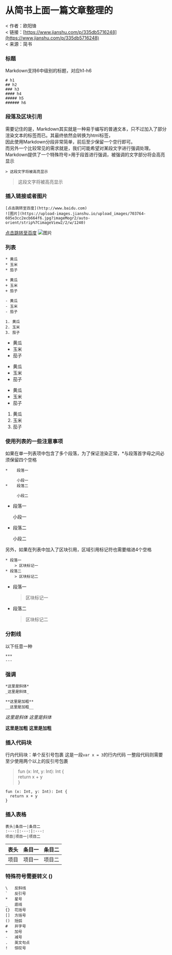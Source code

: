 # 从简书上面一篇文章整理的
< 作者：欧阳锋<br>
< 链接：[https://www.jianshu.com/p/335db5716248](https://www.jianshu.com/p/335db5716248)<br>
< 来源：简书<br>
### 标题
Markdown支持6中级别的标题，对应h1-h6
```
# h1
## h2
### h3
#### h4
##### h5
###### h6
```
### 段落及区块引用
需要记住的是，Markdown其实就是一种易于编写的普通文本，只不过加入了部分渲染文本的标签而已。其最终依然会转换为html标签，<br>
因此使用Markdown分段非常简单，前后至少保留一个空行即可。<br>
而另外一个比较常见的需求就是，我们可能希望对某段文字进行强调处理。<br>
Markdown提供了一个特殊符号>用于段首进行强调，被强调的文字部分将会高亮显示<br>
```
> 这段文字将被高亮显示
```
> 这段文字将被高亮显示

### 插入链接或者图片
```
[点击跳转至百度](http://www.baidu.com)
![图片](https://upload-images.jianshu.io/upload_images/703764-605e3cc2ecb664f6.jpg?imageMogr2/auto-orient/strip%7CimageView2/2/w/1240)
```
[点击跳转至百度](http://www.baidu.com)
![图片](https://upload-images.jianshu.io/upload_images/703764-605e3cc2ecb664f6.jpg?imageMogr2/auto-orient/strip%7CimageView2/2/w/1240)

### 列表
```
* 黄瓜
* 玉米
* 茄子

+ 黄瓜
+ 玉米
+ 茄子

- 黄瓜
- 玉米
- 茄子

1. 黄瓜
2. 玉米
3. 茄子
```
* 黄瓜
* 玉米
* 茄子

+ 黄瓜
+ 玉米
+ 茄子

- 黄瓜
- 玉米
- 茄子

1. 黄瓜
2. 玉米
3. 茄子

### 使用列表的一些注意事项
如果在单一列表项中包含了多个段落，为了保证渲染正常，*与段落首字母之间必须保留四个空格
```
*    段落一

     小段一
*    段落二

     小段二
```
*    段落一

     小段一
*    段落二

     小段二

另外，如果在列表中加入了区块引用，区域引用标记符也需要缩进4个空格
```
* 段落一
    > 区块标记一
* 段落二
    > 区块标记二
```
* 段落一
    > 区块标记一
* 段落二
    > 区块标记二
    
### 分割线
以下任意一种
```
***
---
```

### 强调
```
*这里是斜体*
_这里是斜体_

**这里是加粗**
__这里是加粗__
```
*这里是斜体*
_这里是斜体_

**这里是加粗**
__这里是加粗__

### 插入代码块
行内代码块：单个反引号包裹
这是一段`var x = 3`的行内代码
一整段代码则需要至少使用两个以上的反引号包裹
> fun (x: Int, y: Int): Int {<br>
>  return x + y <br>
> } <br>
```
fun (x: Int, y: Int): Int {
  return x + y
}
```
### 插入表格
```
表头|条目一|条目二
:---:|:---:|:---:
项目|项目一|项目二
```
表头|条目一|条目二
:---:|:---:|:---:
项目|项目一|项目二

### 特殊符号需要转义 (\)
```
\   反斜线
`   反引号
*   星号
_   底线
{}  花括号
[]  方括号
()  括弧
#   井字号
+   加号
-   减号
.   英文句点
!   惊叹号
```
